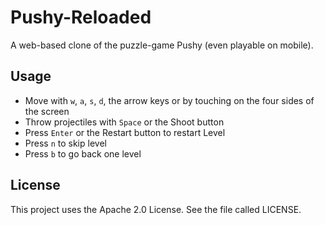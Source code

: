 # Pushy-Reloaded

A web-based clone of the puzzle-game Pushy (even playable on mobile).

## Usage

- Move with `w`, `a`, `s`, `d`, the arrow keys or by touching on the four sides of the screen
- Throw projectiles with `Space` or the Shoot button
- Press `Enter` or the Restart button to restart Level
- Press `n` to skip level
- Press `b` to go back one level

## License

This project uses the Apache 2.0 License. See the file called LICENSE.
